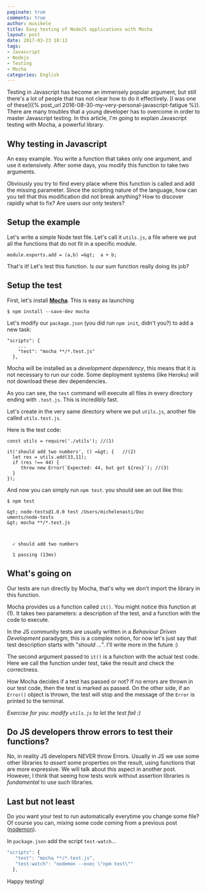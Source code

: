 ```yaml
---
paginate: true
comments: true
author: musikele
title: Easy testing of NodeJS applications with Mocha
layout: post
date: 2017-03-23 18:13
tags:
- Javascript
- Nodejs
- Testing
- Mocha
categories: English
---
```

Testing in Javascript has become an immensely popular argument, but still there's a lot of people that has not clear how to do it effectively. [I was one of these]({% post_url 2016-08-30-my-very-personal-javascript-fatigue %}). There are many troubles that a young developer has to overcome in order to master Javascript testing. In this article, I'm going to explain Javascript testing with Mocha, a powerful library.

## Why testing in Javascript

An easy example. You write a function that takes only one argument, and use it extensively. After some days, you modify this function to take two arguments.

Obviously you try to find every place where this function is called and add the missing parameter. Since the scripting nature of the language, how can you tell that this modification did not break anything? How to discover rapidly what to fix? Are users our only testers?

## Setup the example

Let's write a simple Node test file. Let's call it `utils.js`, a file where we put all the functions that do not fit in a specific module.

```
module.exports.add = (a,b) =&gt;  a + b;
```

That's it! Let's test this function. Is our sum function really doing its job?

## Setup the test

First, let's install 
<a href="https://mochajs.org"><strong>Mocha</strong></a>. This is easy as launching

```
$ npm install --save-dev mocha 
```

Let's modify our `package.json` (you did run `npm init`, didn't you?) to add a new task:

```
"scripts": {
    ... 
    "test": "mocha **/*.test.js"
  },
```

Mocha will be installed as a *development dependency*, this means that it is not necessary to run our code. Some deployment systems (like Heroku) will not download these dev dependencies.

As you can see, the `test` command will execute all files in every directory ending with `.test.js`. This is incredibly fast.

Let's create in the very same directory where we put `utils.js`, another file called `utils.test.js`.

Here is the test code:
```
const utils = require('./utils'); //(1)

it('should add two numbers', () =&gt; {   //(2)
  let res = utils.add(33,11);
  if (res !== 44) {
     throw new Error(`Expected: 44, but got ${res}`); //(3)
  }
});
```

And now you can simply run `npm test`. you should see an out like this:

```
$ npm test

&gt; node-tests@1.0.0 test /Users/michelenasti/Doc
uments/node-tests
&gt; mocha **/*.test.js



  ✓ should add two numbers

  1 passing (13ms)

```

## What's going on

Our tests are run directly by Mocha, that's why we don't import the library in this function.

Mocha provides us a function called `it()`. You might notice this function at (1). It takes two parameters: a description of the test, and a function with the code to execute.

In the JS community tests are usually written in a *Behaviour Driven Development* paradygm, this is a complex notion, for now let's just say that test description starts with "*should ...*". I'll write more in the future :)

The second argument passed to `it()` is a function with the actual test code. Here we call the function under test, take the result and check the correctness.

How Mocha decides if a test has passed or not? If no errors are thrown in our test code, then the test is marked as passed. On the other side, if an `Error()` object is thrown, the test will stop and the message of the `Error` is printed to the terminal.

*Exercise for you: modify `utils.js` to let the test fail :)*

## Do JS developers throw errors to test their functions? 

No, in reality JS developers NEVER throw Errors. Usually in JS we use some other libraries to *assert* some properties on the result, using functions that are more expressive. We will talk about this aspect in another post. However, I think that seeing how tests work without assertion libraries is _fundamental_ to use such libraries. 

## Last but not least 

Do you want your test to run automatically everytime you change some file? Of course you can, mixing some code coming from a previous post ([nodemon](https://michelenasti.com/2017/01/31/develop-faster-in-nodejs-with-nodemon.html)).

In `package.json` add the script `test-watch`... 

```javascript
"scripts": {
   "test": "mocha **/*.test.js",
   "test-watch": "nodemon --exec \"npm test\""
  },
```

Happy testing!
